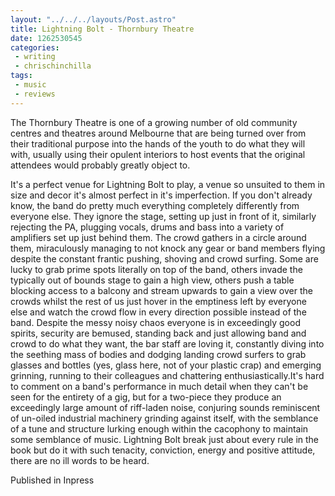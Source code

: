```yaml
---
layout: "../../../layouts/Post.astro"
title: Lightning Bolt - Thornbury Theatre
date: 1262530545
categories:
 - writing
 - chrischinchilla
tags: 
 - music 
 - reviews
---
```


The Thornbury Theatre is one of a growing number of old community centres and theatres around Melbourne that are being turned over from their traditional purpose into the hands of the youth to do what they will with, usually using their opulent interiors to host events that the original attendees would probably greatly object to.

It's a perfect venue for Lightning Bolt to play, a venue so unsuited to them in size and decor it's almost perfect in it's imperfection. If you don't already know, the band do pretty much everything completely differently from everyone else. They ignore the stage, setting up just in front of it, similarly rejecting the PA, plugging vocals, drums and bass into a variety of amplifiers set up just behind them. The crowd gathers in a circle around them, miraculously managing to not knock any gear or band members flying despite the constant frantic pushing, shoving and crowd surfing. Some are lucky to grab prime spots literally on top of the band, others invade the typically out of bounds stage to gain a high view, others push a table blocking access to a balcony and stream upwards to gain a view over the crowds whilst the rest of us just hover in the emptiness left by everyone else and watch the crowd flow in every direction possible instead of the band. Despite the messy noisy chaos everyone is in exceedingly good spirits, security are bemused, standing back and just allowing band and crowd to do what they want, the bar staff are loving it, constantly diving into the seething mass of bodies and dodging landing crowd surfers to grab glasses and bottles (yes, glass here, not of your plastic crap) and emerging grinning, running to their colleagues and chattering enthusiastically.It's hard to comment on a band's performance in much detail when they can't be seen for the entirety of a gig, but for a two-piece they produce an exceedingly large amount of riff-laden noise, conjuring sounds reminiscent of un-oiled industrial machinery grinding against itself, with the semblance of a tune and structure lurking enough within the cacophony to maintain some semblance of music. Lightning Bolt break just about every rule in the book but do it with such tenacity, conviction, energy and positive attitude, there are no ill words to be heard.

Published in Inpress
